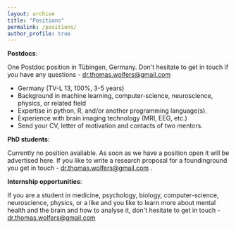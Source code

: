 ```yaml
---
layout: archive
title: "Positions"
permalink: /positions/
author_profile: true
---
```


**Postdocs**: 

One Postdoc position in Tübingen, Germany. Don't hesitate to get in touch if you have any questions - dr.thomas.wolfers@gmail.com

- Germany (TV-L 13, 100%, 3-5 years)
- Background in machine learning, computer-science, neuroscience, physics, or related field
- Expertise in python, R, and/or another programming language(s).
- Experience with brain imaging technology (MRI, EEG, etc.)
- Send your CV, letter of motivation and contacts of two mentors.




**PhD students**: 

Currently no position available. As soon as we have a position open it will be advertised here. 
If you like to write a research proposal for a foundinground you get in touch - dr.thomas.wolfers@gmail.com .




**Internship opportunities**:

If you are a student in medicine, psychology, biology, computer-science, neuroscience, physics, or a like and you like to learn more about mental health and the brain and how to analyse it, don't hesitate to get in touch - dr.thomas.wolfers@gmail.com
